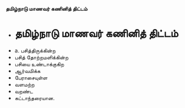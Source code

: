 **தமிழ்நாடு மாணவர் கணினித் திட்டம்**
- # தமிழ்நாடு மாணவர் கணினித் திட்டம்
- a. பசித்திருக்கின்ற
- பசித் தோற்றமளிக்கின்ற
- பசியை உண்டாக்குகிற
- ஆர்வமிக்க
- பேராசையுள்ள
- வளமற்ற
- வறண்ட
- கட்டாந்தரையான.

